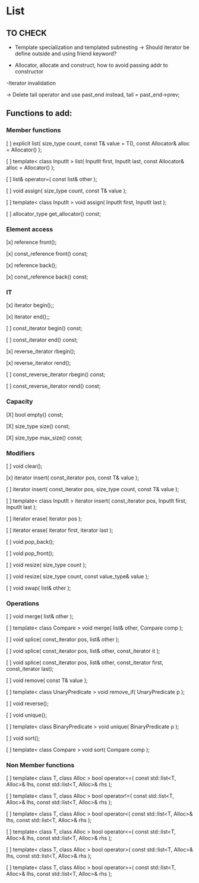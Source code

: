 # List
## TO CHECK
- Template specialization and templated subnesting
-> Should iterator be define outside and using friend
keyword?

- Allocator, allocate and construct, how to avoid passing
addr to constructor

-Iterator invalidation

-> Delete tail operator and use past_end instead, tail = past_end->prev;

## Functions to add:
### Member functions
[ ] explicit list( size_type count, const T& value = T(), const Allocator& alloc = Allocator() );

[ ] template< class InputIt > 
list( InputIt first, InputIt last, const Allocator& alloc = Allocator() );

[ ] list& operator=( const list& other );

[ ] void assign( size_type count, const T& value );

[ ] template< class InputIt >
void assign( InputIt first, InputIt last );

[ ] allocator_type get_allocator() const;

### Element access
[x] reference front();

[x] const_reference front() const;

[x] reference back();

[x] const_reference back() const;

### IT 
[x] iterator begin();;

[x] iterator end();;

[ ] const_iterator begin() const;

[ ] const_iterator end() const;

[x] reverse_iterator rbegin();

[x] reverse_iterator rend();

[ ] const_reverse_iterator rbegin() const;

[ ] const_reverse_iterator rend() const;

### Capacity

[X] bool empty() const;

[X] size_type size() const;

[X] size_type max_size() const;

### Modifiers
[ ] void clear();

[x] iterator insert( const_iterator pos, const T& value );

[ ] iterator insert( const_iterator pos, size_type count, const T& value );

[ ] template< class InputIt >
iterator insert( const_iterator pos, InputIt first, InputIt last );

[ ] iterator erase( iterator pos );

[ ] iterator erase( iterator first, iterator last );

[ ] void pop_back();

[ ] void pop_front();

[ ] void resize( size_type count );

[ ] void resize( size_type count, const value_type& value );

[ ] void swap( list& other );

### Operations
[ ] void merge( list& other );

[ ] template< class Compare >
void merge( list& other, Compare comp );

[ ] void splice( const_iterator pos, list& other );

[ ] void splice( const_iterator pos, list& other, const_iterator it );

[ ] void splice( const_iterator pos, list& other, const_iterator first, const_iterator last);

[ ] void remove( const T& value );

[ ] template< class UnaryPredicate >
void remove_if( UnaryPredicate p );

[ ] void reverse();

[ ] void unique();

[ ] template< class BinaryPredicate >
void unique( BinaryPredicate p );

[ ] void sort();

[ ] template< class Compare >
void sort( Compare comp );

### Non Member functions
[ ] template< class T, class Alloc >
bool operator==( const std::list<T, Alloc>& lhs,
                 const std::list<T, Alloc>& rhs );

[ ] template< class T, class Alloc >
bool operator!=( const std::list<T, Alloc>& lhs,
                 const std::list<T, Alloc>& rhs );

[ ] template< class T, class Alloc >
bool operator<( const std::list<T, Alloc>& lhs,
                const std::list<T, Alloc>& rhs );

[ ] template< class T, class Alloc >
bool operator<=( const std::list<T, Alloc>& lhs,
                 const std::list<T, Alloc>& rhs );

[ ] template< class T, class Alloc >
bool operator>( const std::list<T, Alloc>& lhs,
                const std::list<T, Alloc>& rhs );

[ ] template< class T, class Alloc >
bool operator>=( const std::list<T, Alloc>& lhs,
                 const std::list<T, Alloc>& rhs );
